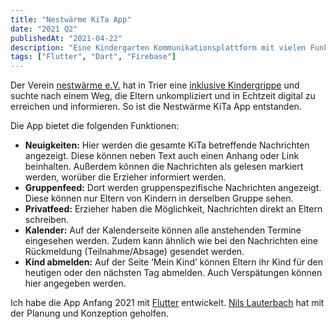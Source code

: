 ```yaml
---
title: "Nestwärme KiTa App"
date: "2021 Q2"
publishedAt: "2021-04-22"
description: "Eine Kindergarten Kommunikationsplattform mit vielen Funktionen, um Eltern und Erziehern zu helfen, einfach und in Echtzeit in Verbindung zu bleiben."
tags: ["Flutter", "Dart", "Firebase"]
---
```


Der Verein [nestwärme e.V.](https://nestwaerme.de/) hat in Trier eine [inklusive Kindergrippe](https://nestwaerme.de/familien/inklusive-kinderkrippe/) und suchte nach einem Weg, die Eltern unkompliziert und in Echtzeit digital zu erreichen und informieren. So ist die Nestwärme KiTa App entstanden.

Die App bietet die folgenden Funktionen:

- **Neuigkeiten:** Hier werden die gesamte KiTa betreffende Nachrichten angezeigt. Diese können neben Text auch einen Anhang oder Link beinhalten. Außerdem können die Nachrichten als gelesen markiert werden, worüber die Erzieher informiert werden.
- **Gruppenfeed:** Dort werden gruppenspezifische Nachrichten angezeigt. Diese können nur Eltern von Kindern in derselben Gruppe sehen.
- **Privatfeed:** Erzieher haben die Möglichkeit, Nachrichten direkt an Eltern schreiben.
- **Kalender:** Auf der Kalenderseite können alle anstehenden Termine eingesehen werden. Zudem kann ähnlich wie bei den Nachrichten eine Rückmeldung (Teilnahme/Absage) gesendet werden.
- **Kind abmelden:** Auf der Seite ‘Mein Kind’ können Eltern ihr Kind für den heutigen oder den nächsten Tag abmelden. Auch Verspätungen können hier angegeben werden.

Ich habe die App Anfang 2021 mit [Flutter](https://flutter.dev) entwickelt. [Nils Lauterbach](https://nils-lauterbach.de/) hat mit der Planung und Konzeption geholfen.
